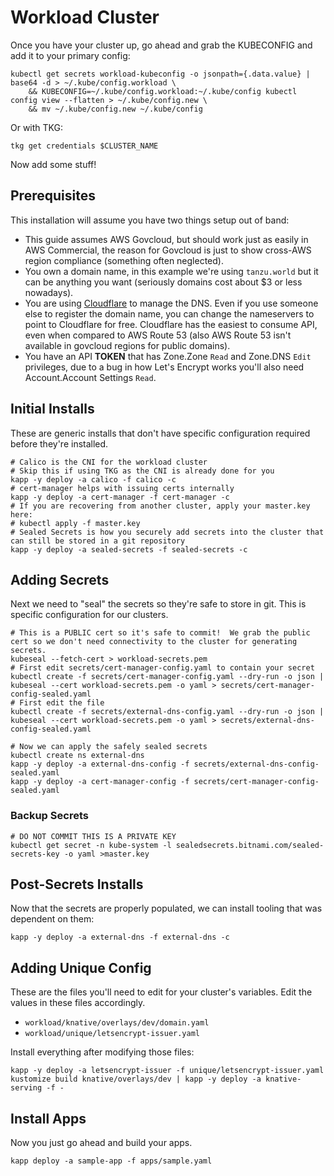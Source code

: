 # Workload Cluster

Once you have your cluster up, go ahead and grab the KUBECONFIG and add it to your primary config:

```
kubectl get secrets workload-kubeconfig -o jsonpath={.data.value} | base64 -d > ~/.kube/config.workload \
    && KUBECONFIG=~/.kube/config.workload:~/.kube/config kubectl config view --flatten > ~/.kube/config.new \
    && mv ~/.kube/config.new ~/.kube/config
```
Or with TKG:
```
tkg get credentials $CLUSTER_NAME
```

Now add some stuff!

## Prerequisites

This installation will assume you have two things setup out of band:

* This guide assumes AWS Govcloud, but should work just as easily in AWS Commercial, the reason for Govcloud is just to show cross-AWS region compliance (something often neglected).
* You own a domain name, in this example we're using `tanzu.world` but it can be anything you want (seriously domains cost about $3 or less nowadays).
* You are using [Cloudflare](https://www.cloudflare.com/) to manage the DNS.  Even if you use someone else to register the domain name, you can change the nameservers to point to Cloudflare for free.  Cloudflare has the easiest to consume API, even when compared to AWS Route 53 (also AWS Route 53 isn't available in govcloud regions for public domains).
* You have an API **TOKEN** that has Zone.Zone `Read` and Zone.DNS `Edit` privileges, due to a bug in how Let's Encrypt works you'll also need Account.Account Settings `Read`.

## Initial Installs

These are generic installs that don't have specific configuration required before they're installed.

```
# Calico is the CNI for the workload cluster
# Skip this if using TKG as the CNI is already done for you
kapp -y deploy -a calico -f calico -c
# cert-manager helps with issuing certs internally
kapp -y deploy -a cert-manager -f cert-manager -c
# If you are recovering from another cluster, apply your master.key here:
# kubectl apply -f master.key
# Sealed Secrets is how you securely add secrets into the cluster that can still be stored in a git repository
kapp -y deploy -a sealed-secrets -f sealed-secrets -c
```

## Adding Secrets

Next we need to "seal" the secrets so they're safe to store in git.  This is specific configuration for our clusters.

```
# This is a PUBLIC cert so it's safe to commit!  We grab the public cert so we don't need connectivity to the cluster for generating secrets.
kubeseal --fetch-cert > workload-secrets.pem 
# First edit secrets/cert-manager-config.yaml to contain your secret
kubectl create -f secrets/cert-manager-config.yaml --dry-run -o json | kubeseal --cert workload-secrets.pem -o yaml > secrets/cert-manager-config-sealed.yaml
# First edit the file
kubectl create -f secrets/external-dns-config.yaml --dry-run -o json | kubeseal --cert workload-secrets.pem -o yaml > secrets/external-dns-config-sealed.yaml

# Now we can apply the safely sealed secrets
kubectl create ns external-dns
kapp -y deploy -a external-dns-config -f secrets/external-dns-config-sealed.yaml
kapp -y deploy -a cert-manager-config -f secrets/cert-manager-config-sealed.yaml
```

### Backup Secrets

```
# DO NOT COMMIT THIS IS A PRIVATE KEY
kubectl get secret -n kube-system -l sealedsecrets.bitnami.com/sealed-secrets-key -o yaml >master.key
```


## Post-Secrets Installs

Now that the secrets are properly populated, we can install tooling that was dependent on them:

```
kapp -y deploy -a external-dns -f external-dns -c
```

## Adding Unique Config

These are the files you'll need to edit for your cluster's variables.  Edit the values in these files accordingly.

* `workload/knative/overlays/dev/domain.yaml` 
* `workload/unique/letsencrypt-issuer.yaml`

Install everything after modifying those files:

```
kapp -y deploy -a letsencrypt-issuer -f unique/letsencrypt-issuer.yaml
kustomize build knative/overlays/dev | kapp -y deploy -a knative-serving -f -

```

## Install Apps

Now you just go ahead and build your apps.

```
kapp deploy -a sample-app -f apps/sample.yaml
```